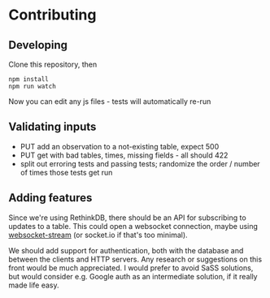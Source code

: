 # Contributing 

## Developing

Clone this repository, then

    npm install
    npm run watch

Now you can edit any js files - tests will automatically re-run

## Validating inputs
- PUT add an observation to a not-existing table, expect 500
- PUT get with bad tables, times, missing fields - all should 422
- split out erroring tests and passing tests; randomize the order / number of times those tests get run

## Adding features

Since we're using RethinkDB, there should be an API for subscribing to updates to a table. This could open a websocket connection, maybe using [websocket-stream](https://github.com/maxogden/websocket-stream) (or socket.io if that's too minimal).

We should add support for authentication, both with the database and between the clients and HTTP servers. Any research or suggestions on this front would be much appreciated. I would prefer to avoid SaSS solutions, but would consider e.g. Google auth as an intermediate solution, if it really made life easy.
